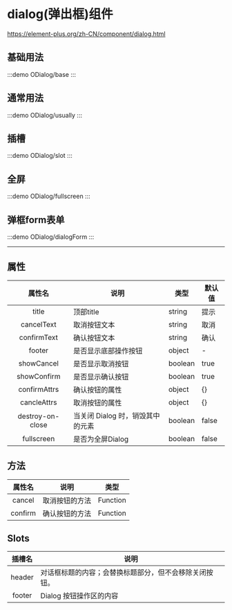 # dialog(弹出框)组件

https://element-plus.org/zh-CN/component/dialog.html

## 基础用法

:::demo
ODialog/base
:::

## 通常用法

:::demo
ODialog/usually
:::

## 插槽

:::demo
ODialog/slot
:::

## 全屏

:::demo
ODialog/fullscreen
:::

## 弹框form表单

:::demo
ODialog/dialogForm
:::

---

## 属性

|      属性名      | 说明                             | 类型    | 默认值 |
| :--------------: | -------------------------------- | ------- | ------ |
|      title       | 顶部title                        | string  | 提示   |
|    cancelText    | 取消按钮文本                     | string  | 取消   |
|   confirmText    | 确认按钮文本                     | string  | 确认   |
|      footer      | 是否显示底部操作按钮             | object  | -      |
|    showCancel    | 是否显示取消按钮                 | boolean | true   |
|   showConfirm    | 是否显示确认按钮                 | boolean | true   |
|   confirmAttrs   | 确认按钮的属性                   | object  | {}     |
|   cancleAttrs    | 取消按钮的属性                   | object  | {}     |
| destroy-on-close | 当关闭 Dialog 时，销毁其中的元素 | boolean | false  |
|    fullscreen    | 是否为全屏Dialog                 | boolean | false  |

## 方法

| 属性名  | 说明           | 类型     |
| :-----: | -------------- | -------- |
| cancel  | 取消按钮的方法 | Function |
| confirm | 确认按钮的方法 | Function |

## Slots

| 插槽名 | 说明                                                   |
| :----: | ------------------------------------------------------ |
| header | 对话框标题的内容；会替换标题部分，但不会移除关闭按钮。 |
| footer | Dialog 按钮操作区的内容                                |
